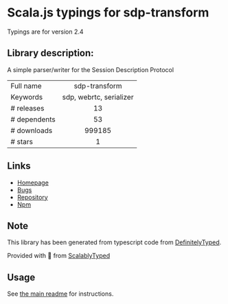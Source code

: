 
# Scala.js typings for sdp-transform

Typings are for version 2.4

## Library description:
A simple parser/writer for the Session Description Protocol

|                    |                 |
| ------------------ | :-------------: |
| Full name          | sdp-transform |
| Keywords           | sdp, webrtc, serializer |
| # releases         | 13 |
| # dependents       | 53 |
| # downloads        | 999185 |
| # stars            | 1 |

## Links
- [Homepage](https://github.com/clux/sdp-transform#readme)
- [Bugs](https://github.com/clux/sdp-transform/issues)
- [Repository](https://github.com/clux/sdp-transform)
- [Npm](https://www.npmjs.com/package/sdp-transform)
    


## Note
This library has been generated from typescript code from [DefinitelyTyped](https://definitelytyped.org).

Provided with :purple_heart: from [ScalablyTyped](https://github.com/oyvindberg/ScalablyTyped)

## Usage
See [the main readme](../../readme.md) for instructions.


